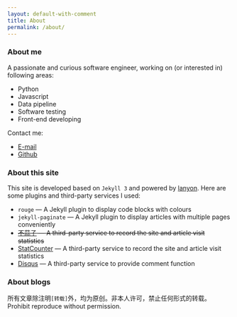 ```yaml
---
layout: default-with-comment
title: About
permalink: /about/
---
```


### About me
A passionate and curious software engineer, working on (or interested in) following areas:

- Python
- Javascript
- Data pipeline
- Software testing
- Front-end developing

Contact me:
- [E-mail](mailto:icyarm@icloud.com)
- [Github](https://github.com/cuyu)

### About this site

This site is developed based on `Jekyll 3` and powered by [lanyon](http://lanyon.getpoole.com/). Here are some plugins and third-party services I used:

- `rouge` — A Jekyll plugin to display code blocks with colours
- `jekyll-paginate` — A Jekyll plugin to display articles with multiple pages conveniently
- ~~[不蒜子](http://ibruce.info/2015/04/04/busuanzi/) — A third-party service to record the site and article visit statistics~~
- [StatCounter](https://statcounter.com) — A third-party service to record the site and article visit statistics
- [Disqus](https://disqus.com/) — A third-party service to provide comment function

### About blogs
所有文章除注明`[转载]`外，均为原创。非本人许可，禁止任何形式的转载。
Prohibit reproduce without permission.